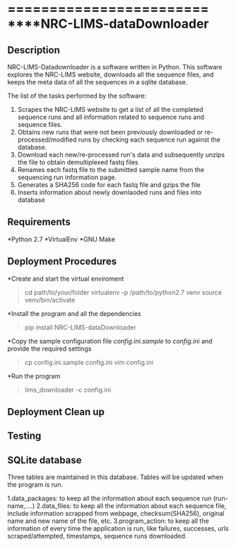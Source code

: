 ========================
****NRC-LIMS-dataDownloader
========================


Description
-----------

NRC-LIMS-Datadownloader is a software written in Python. This software explores the NRC-LIMS website, downloads all the sequence files, and keeps the meta data of all the sequences in a sqlite database.

The list of the tasks performed by the software:
1. Scrapes the NRC-LIMS website to get a list of all the completed sequence runs and all information related to sequence runs and sequence files.
2. Obtains new runs that were not been previously downloaded or re-processed/modified runs by checking each sequence run against the database.
3. Download each new/re-processed run's data and subsequently unzips the file to obtain demultiplexed fastq files
4. Renames each fastq file to the submitted sample name from the sequencing run information page.
5. Generates a SHA256 code for each fastq file and gzips the file
6. Inserts information about newly downlaoded runs and files into database


Requirements
------------

*Python 2.7
*VirtualEnv
*GNU Make


Deployment Procedures
---------------------

*Create and start the virtual enviroment 
 > cd path/to/your/folder
 > virtualenv -p /path/to/python2.7 venv
 > source venv/bin/activate

*Install the program and all the dependencies
 > pip install NRC-LIMS-dataDownloader 
 
*Copy the sample configuration file _config.ini.sample_ to _config.ini_ and provide the required settings
 > cp config.ini.sample config.ini
 > vim config.ini
 
*Run the program
 > lims_downloader -c config.ini


Deployment Clean up
--------------------



Testing
-------



SQLite database
----------------

Three tables are maintained in this database. Tables will be updated when the program is run.

1.data_packages: to keep all the information about each sequence run
 (run-name,....)
2.data_files: to keep all the information about each sequence file, 
include information scrapped from webpage, checksum(SHA256), original name and new name of the file, etc. 
3.program_action: to keep all the information of every time the application is run,
  like failures, successes, urls scraped/attempted, timestamps, sequence runs downloaded. 




